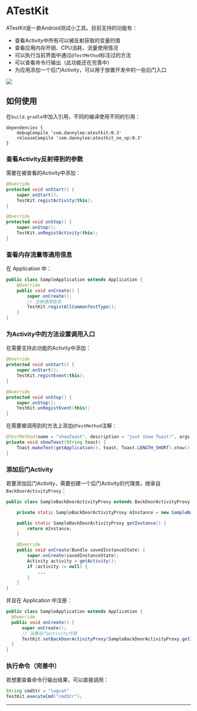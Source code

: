 # ATestKit

ATestKit是一款Android测试小工具。目前支持的功能有：

- 查看Activity中所有可以被反射获取的变量的值
- 查看应用内存开销、CPU消耗、流量使用情况
- 可以执行当前界面中通过`@TestMethod`标注过的方法
- 可以查看命令行输出（此功能还在完善中）
- 为应用添加一个后门Activity，可以用于放置开发中的一些后门入口

![](/img/demo.gif)

## 如何使用

在`build.gradle`中加入引用，不同的编译使用不同的引用：

```
dependencies {
    debugCompile 'com.dannylee:atestkit:0.3'
    releaseCompile 'com.dannylee:atestkit_no_op:0.3'
}
```

### 查看Activity反射得到的参数

需要在被查看的Activity中添加：

``` java
@Override
protected void onStart() {
    super.onStart();
    TestKit.registActivity(this);
}

@Override
protected void onStop() {
    super.onStop();
    TestKit.unRegistActivity(this);
}
```

### 查看内存流量等通用信息

在 Application 中：

``` java
public class SampleApplication extends Application {
    @Override
    public void onCreate() {
        super.onCreate();
        // 注册通用信息
        TestKit.registAllCommonTestType();
    }
}
```

### 为Activity中的方法设置调用入口

在需要支持此功能的Activity中添加：

``` java
@Override
protected void onStart() {
    super.onStart();
    TestKit.registEvent(this);
}

@Override
protected void onStop() {
    super.onStop();
    TestKit.unRegistEvent(this);
}
```

在需要被调用到的方法上添加`@TestMethod`注解：

``` java
@TestMethod(name = "showToast", description = "just show Toast!", args = {"hello world!"})
private void showToast(String toast) {
    Toast.makeText(getApplication(), toast, Toast.LENGTH_SHORT).show();
}
```

### 添加后门Activity

若要添加后门Activity，需要创建一个后门Activity的代理类，继承自`BackDoorActivityProxy`：

``` java
public class SampleBackDoorActivityProxy extends BackDoorActivityProxy {

    private static SampleBackDoorActivityProxy mInstance = new SampleBackDoorActivityProxy();

    public static SampleBackDoorActivityProxy getInstance() {
        return mInstance;
    }

    @Override
    public void onCreate(Bundle savedInstanceState) {
        super.onCreate(savedInstanceState);
        Activity activity = getActivity();
        if (activity != null) {
            ...
        }
    }
}
```

并且在 Application 中注册：

``` java
public class SampleApplication extends Application {
  @Override
  public void onCreate() {
      super.onCreate();
      // 设置后门activity代理
      TestKit.setBackDoorActivityProxy(SampleBackDoorActivityProxy.getInstance());
  }
}
```

### 执行命令（完善中）

若想要查看命令行输出结果，可以直接调用：


``` java
String cmdStr = "logcat"
TestKit.executeCmd("cmdStr");
```

---

